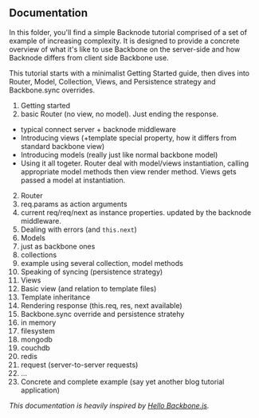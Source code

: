 ## Documentation

In this folder, you'll find a simple Backnode tutorial comprised of a set of example of increasing complexity. It is designed to provide a concrete overview of what it's like to use Backbone on the server-side and how Backnode differs from client side Backbone use. 

This tutorial starts with a minimalist Getting Started guide, then dives into Router, Model, Collection, Views, and Persistence strategy and Backbone.sync overrides.


1. Getting started
  1. basic Router (no view, no model). Just ending the response.
  * typical connect server + backnode middleware
  * Introducing views (+template special property, how it differs from standard backbone view)
  * Introducing models (really just like normal backbone model)
  * Using it all togeter. Router deal with model/views instantiation, calling appropriate model methods then view render method. Views gets passed a model at instantiation.
2. Router
  1. req.params as action arguments
  2. current req/req/next as instance properties. updated by the backnode middleware.
  3. Dealing with errors (and `this.next`)
3. Models
  1. just as backbone ones
  2. collections
  3. example using several collection, model methods
  4. Speaking of syncing (persistence strategy)
4. Views
  1. Basic view (and relation to template files)
  2. Template inheritance
  3. Rendering response (this.req, res, next available)
5. Backbone.sync override and persistence stratehy
  1. in memory
  2. filesystem
  2. mongodb
  3. couchdb
  4. redis
  5. request (server-to-server requests)
  6. ...
6. Concrete and complete example (say yet another blog tutorial application)

_This documentation is heavily inspired by [Hello Backbone.js](http://arturadib.com/hello-backbonejs/)._